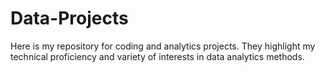 # Data-Projects
Here is my repository for coding and analytics projects. They highlight my technical proficiency and variety of interests in data analytics methods.
